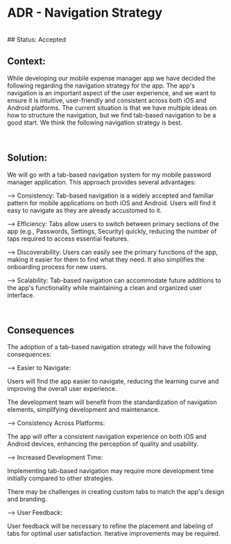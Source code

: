 # ADR - Navigation Strategy 

<br>
## Status: 
Accepted 

 <br>

## Context: 
While developing our mobile expense manager app we have decided the following regarding the navigation strategy for the app. The app's navigation is an important aspect of the user experience, and we want to ensure it is intuitive, user-friendly and consistent across both iOS and Android platforms. The current situation is that we have multiple ideas on how to structure the navigation, but we find tab-based navigation to be a good start. We think the following navigation strategy is best. 

 
<br>

## Solution: 
We will go with a tab-based navigation system for my mobile password manager application. This approach provides several advantages: 

 

--> Consistency: 
Tab-based navigation is a widely accepted and familiar pattern for mobile applications on both iOS and Android. Users will find it easy to navigate as they are already accustomed to it. 

 

--> Efficiency: 
Tabs allow users to switch between primary sections of the app (e.g., Passwords, Settings, Security) quickly, reducing the number of taps required to access essential features. 

 

--> Discoverability: 
Users can easily see the primary functions of the app, making it easier for them to find what they need. It also simplifies the onboarding process for new users. 

 

--> Scalability: 
Tab-based navigation can accommodate future additions to the app's functionality while maintaining a clean and organized user interface. 

 

 <br>

## Consequences 

The adoption of a tab-based navigation strategy will have the following consequences: 

 

--> Easier to Navigate: 

Users will find the app easier to navigate, reducing the learning curve and improving the overall user experience. 

The development team will benefit from the standardization of navigation elements, simplifying development and maintenance. 

 

--> Consistency Across Platforms: 

The app will offer a consistent navigation experience on both iOS and Android devices, enhancing the perception of quality and usability. 

 

--> Increased Development Time: 

Implementing tab-based navigation may require more development time initially compared to other strategies. 

There may be challenges in creating custom tabs to match the app's design and branding. 

 

--> User Feedback: 

User feedback will be necessary to refine the placement and labeling of tabs for optimal user satisfaction. Iterative improvements may be required. 

 